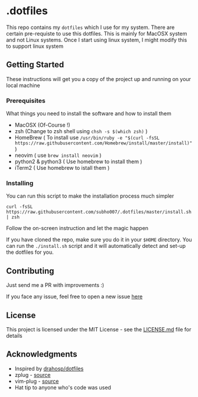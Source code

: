 # .dotfiles

This repo contains my `dotfiles` which I use for my system. 
There are certain pre-requiste to use this dotfiles. 
This is mainly for MacOSX system and not Linux systems. Once I start using linux system, I might modify this to support linux system


## Getting Started

These instructions will get you a copy of the project up and running on your local machine

### Prerequisites

What things you need to install the software and how to install them

- MacOSX (Of-Course !)
- zsh (Change to zsh shell using `chsh -s $(which zsh)` )
- HomeBrew ( To install use `/usr/bin/ruby -e "$(curl -fsSL https://raw.githubusercontent.com/Homebrew/install/master/install)"` )
- neovim ( use `brew install neovim` )
- python2 & python3 ( Use homebrew to install them )
- iTerm2 ( Use homebrew to istall them )

### Installing

You can run this script to make the installation process much simpler

```
curl -fsSL https://raw.githubusercontent.com/subho007/.dotfiles/master/install.sh | zsh
```

Follow the on-screen instruction and let the magic happen

If you have cloned the repo, make sure you do it in your `$HOME` directory. 
You can run the `./install.sh` script and it will automatically detect and set-up the dotfiles for you.

## Contributing

Just send me a PR with improvements :)

If you face any issue, feel free to open a new issue [here](https://github.com/subho007/.dotfiles/issues/new)

## License

This project is licensed under the MIT License - see the [LICENSE.md](LICENSE.md) file for details

## Acknowledgments

* Inspired by [drahosp/dotfiles](https://github.com/drahosp/dotfiles)
* zplug - [source](https://github.com/zplug/zplug)
* vim-plug - [source](https://github.com/junegunn/vim-plug)
* Hat tip to anyone who's code was used
